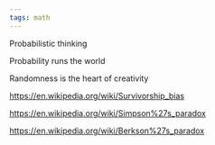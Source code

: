 ```yaml
---
tags: math 
---
```


Probabilistic thinking

Probability runs the world

Randomness is the heart of creativity 

<https://en.wikipedia.org/wiki/Survivorship_bias>

<https://en.wikipedia.org/wiki/Simpson%27s_paradox>

<https://en.wikipedia.org/wiki/Berkson%27s_paradox>